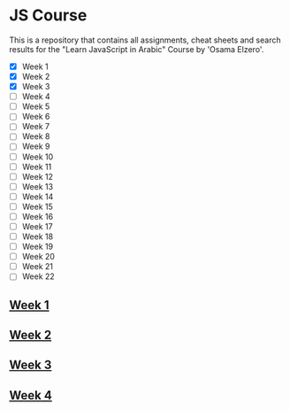 # JS Course

This is a repository that contains all assignments, cheat sheets and search results for the "Learn JavaScript in Arabic" Course by 'Osama Elzero'.
- [x] Week 1
- [x] Week 2
- [x] Week 3
- [ ] Week 4
- [ ] Week 5
- [ ] Week 6
- [ ] Week 7
- [ ] Week 8
- [ ] Week 9
- [ ] Week 10
- [ ] Week 11
- [ ] Week 12
- [ ] Week 13
- [ ] Week 14
- [ ] Week 15
- [ ] Week 16
- [ ] Week 17
- [ ] Week 18
- [ ] Week 19
- [ ] Week 20
- [ ] Week 21
- [ ] Week 22
## [Week 1](https://github.com/youssefali715/java_script_course/tree/main/Week%201)

## [Week 2](https://github.com/youssefali715/java_script_course/tree/main/Week%202)

## [Week 3](https://github.com/youssefali715/java_script_course/tree/main/Week%203)

## [Week 4](https://github.com/youssefali715/java_script_course/tree/main/Week%204)
